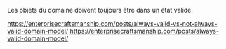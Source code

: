 Les objets du domaine doivent toujours être dans un état valide.

https://enterprisecraftsmanship.com/posts/always-valid-vs-not-always-valid-domain-model/
https://enterprisecraftsmanship.com/posts/always-valid-domain-model/